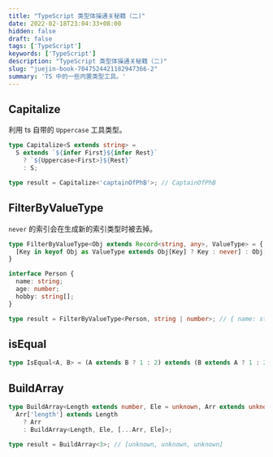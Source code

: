 ```yaml
---
title: "TypeScript 类型体操通关秘籍（二)"
date: 2022-02-18T23:04:33+08:00
hidden: false
draft: false
tags: ['TypeScript']
keywords: ['TypeScript']
description: "TypeScript 类型体操通关秘籍（二)"
slug: "juejin-book-7047524421182947366-2"
summary: 'TS 中的一些内置类型工具。'
---
```


## Capitalize

利用 ts 自带的 `Uppercase` 工具类型。

```typescript
type Capitalize<S extends string> =
  S extends `${infer First}${infer Rest}`
    ? `${Uppercase<First>}${Rest}`
    : S;

type result = Capitalize<'captainOfPhB'>; // CaptainOfPhB
```

## FilterByValueType

`never` 的索引会在生成新的索引类型时被去掉。

```typescript
type FilterByValueType<Obj extends Record<string, any>, ValueType> = {
  [Key in keyof Obj as ValueType extends Obj[Key] ? Key : never] : Obj[Key]
}

interface Person {
  name: string;
  age: number;
  hobby: string[];
}

type result = FilterByValueType<Person, string | number>; // { name: string; age: number }
```

## isEqual

```typescript
type IsEqual<A, B> = (A extends B ? 1 : 2) extends (B extends A ? 1 : 2) ? true : false;
```

## BuildArray

```typescript
type BuildArray<Length extends number, Ele = unknown, Arr extends unknown[] = []> =
  Arr['length'] extends Length
    ? Arr 
    : BuildArray<Length, Ele, [...Arr, Ele]>;

type result = BuildArray<3>; // [unknown, unknown, unknown]
```
